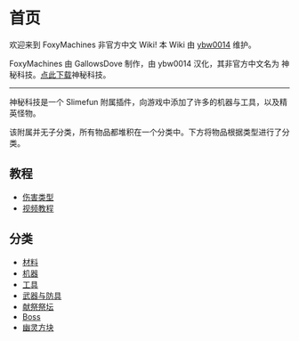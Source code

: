 # 首页

欢迎来到 FoxyMachines 非官方中文 Wiki! 本 Wiki 由 [ybw0014](https://github.com/ybw0014) 维护。

FoxyMachines 由 GallowsDove 制作，由 ybw0014 汉化，其非官方中文名为 神秘科技。[点此下载](https://builds.guizhanss.net/ybw0014/FoxyMachines-CN/master/5)神秘科技。

---

神秘科技是一个 Slimefun 附属插件，向游戏中添加了许多的机器与工具，以及精英怪物。

该附属并无子分类，所有物品都堆积在一个分类中。下方将物品根据类型进行了分类。

## 教程

- [伤害类型](./Damage)
- [视频教程](./Tutorials)

## 分类

- [材料](./Materials)
- [机器](./Machines)
- [工具](./Tools)
- [武器与防具](./Weapons-and-Armors)
- [献祭祭坛](./Sacrificial-Altars)
- [Boss](./Boss)
- [幽灵方块](./Ghost-Blocks)
